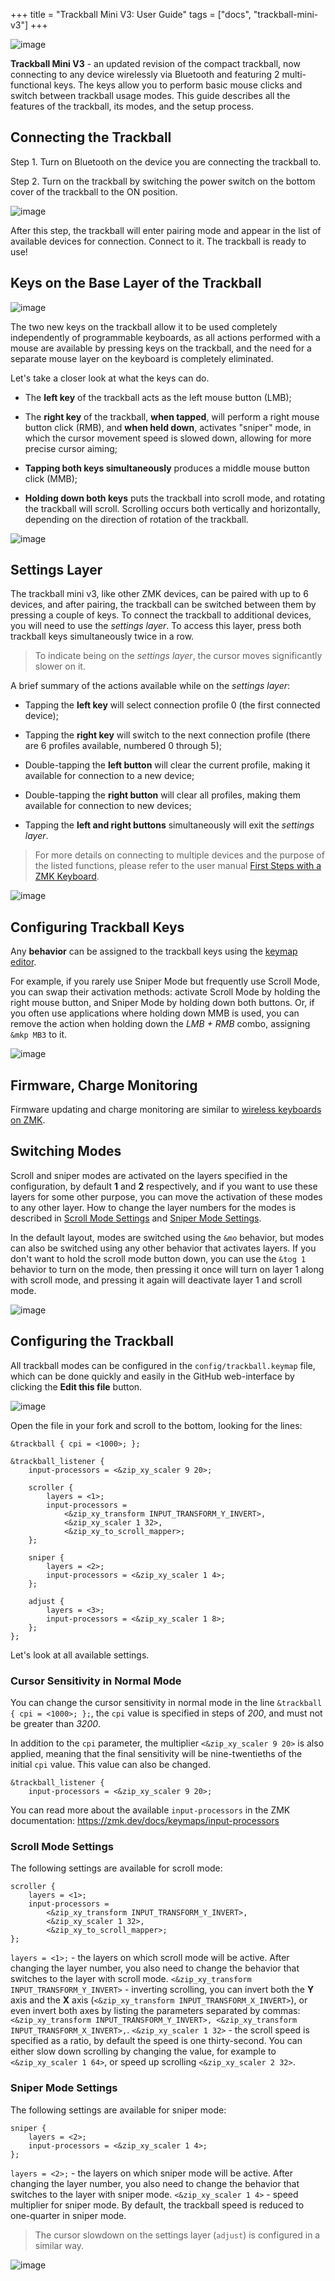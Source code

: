 +++
title = "Trackball Mini V3: User Guide"
tags = ["docs", "trackball-mini-v3"]
+++

![image](images/tb-mini-v3/hero.jpg)

**Trackball Mini V3** - an updated revision of the compact trackball, now connecting to any device wirelessly via Bluetooth and featuring 2 multi-functional keys. The keys allow you to perform basic mouse clicks and switch between trackball usage modes. This guide describes all the features of the trackball, its modes, and the setup process.

## Connecting the Trackball

Step 1. Turn on Bluetooth on the device you are connecting the trackball to.

Step 2. Turn on the trackball by switching the power switch on the bottom cover of the trackball to the ON position.

![image](images/tb-mini-v3/controls.png)

After this step, the trackball will enter pairing mode and appear in the list of available devices for connection. Connect to it. The trackball is ready to use!

## Keys on the Base Layer of the Trackball

![image](images/tb-mini-v3/keys.jpg)

The two new keys on the trackball allow it to be used completely independently of programmable keyboards, as all actions performed with a mouse are available by pressing keys on the trackball, and the need for a separate mouse layer on the keyboard is completely eliminated.

Let's take a closer look at what the keys can do.

- The **left key** of the trackball acts as the left mouse button (LMB);

- The **right key** of the trackball, **when tapped**, will perform a right mouse button click (RMB), and **when held down**, activates "sniper" mode, in which the cursor movement speed is slowed down, allowing for more precise cursor aiming;

- **Tapping both keys simultaneously** produces a middle mouse button click (MMB);

- **Holding down both keys** puts the trackball into scroll mode, and rotating the trackball will scroll. Scrolling occurs both vertically and horizontally, depending on the direction of rotation of the trackball.

![image](/images/tb-mini-v3/base-layout-en.png)

## Settings Layer

The trackball mini v3, like other ZMK devices, can be paired with up to 6 devices, and after pairing, the trackball can be switched between them by pressing a couple of keys. To connect the trackball to additional devices, you will need to use the *settings layer*. To access this layer, press both trackball keys simultaneously twice in a row.

> To indicate being on the *settings layer*, the cursor moves significantly slower on it.

A brief summary of the actions available while on the *settings layer*:

- Tapping the **left key** will select connection profile 0 (the first connected device);

- Tapping the **right key** will switch to the next connection profile (there are 6 profiles available, numbered 0 through 5);

- Double-tapping the **left button** will clear the current profile, making it available for connection to a new device;

- Double-tapping the **right button** will clear all profiles, making them available for connection to new devices;

- Tapping the **left and right buttons** simultaneously will exit the *settings layer*.

> For more details on connecting to multiple devices and the purpose of the listed functions, please refer to the user manual <a href="https://journey.ergohaven.xyz/en-gb/pages/docs/zmk-keyboards#connecting-to-multiple-devices/" target="_blank">First Steps with a ZMK Keyboard</a>.

![image](/images/tb-mini-v3/adjust-layout-en.png)

## Configuring Trackball Keys

Any **behavior** can be assigned to the trackball keys using the <a href="https://journey.ergohaven.xyz/en-gb/pages/docs/keymap-editor/" target="_blank">keymap editor</a>.

For example, if you rarely use Sniper Mode but frequently use Scroll Mode, you can swap their activation methods: activate Scroll Mode by holding the right mouse button, and Sniper Mode by holding down both buttons.
Or, if you often use applications where holding down MMB is used, you can remove the action when holding down the *LMB + RMB* combo, assigning `&mkp MB3` to it.

![image](/images/tb-mini-v3/base-layer.png)

## Firmware, Charge Monitoring

Firmware updating and charge monitoring are similar to <a href="https://journey.ergohaven.xyz/en-gb/pages/docs/keymap-editor/" target="_blank">wireless keyboards on ZMK</a>.

## Switching Modes

Scroll and sniper modes are activated on the layers specified in the configuration, by default **1** and **2** respectively, and if you want to use these layers for some other purpose, you can move the activation of these modes to any other layer. How to change the layer numbers for the modes is described in [Scroll Mode Settings](#scroll-mode-settings) and [Sniper Mode Settings](#sniper-mode-settings).

In the default layout, modes are switched using the `&mo` behavior, but modes can also be switched using any other behavior that activates layers. If you don't want to hold the scroll mode button down, you can use the `&tog 1` behavior to turn on the mode, then pressing it once will turn on layer 1 along with scroll mode, and pressing it again will deactivate layer 1 and scroll mode.

![image](/images/tb-mini-v3/scroll-combo.png)

## Configuring the Trackball

All trackball modes can be configured in the `config/trackball.keymap` file, which can be done quickly and easily in the GitHub web-interface by clicking the **Edit this file** button.

![image](/images/tb-mini-v3/edit-github.png)

Open the file in your fork and scroll to the bottom, looking for the lines:

```
&trackball { cpi = <1000>; };

&trackball_listener {
    input-processors = <&zip_xy_scaler 9 20>;

    scroller {
        layers = <1>;
        input-processors =
            <&zip_xy_transform INPUT_TRANSFORM_Y_INVERT>,
            <&zip_xy_scaler 1 32>,
            <&zip_xy_to_scroll_mapper>;
    };

    sniper {
        layers = <2>;
        input-processors = <&zip_xy_scaler 1 4>;
    };

    adjust {
        layers = <3>;
        input-processors = <&zip_xy_scaler 1 8>;
    };
};
```

Let's look at all available settings.

### Cursor Sensitivity in Normal Mode

You can change the cursor sensitivity in normal mode in the line `&trackball { cpi = <1000>; };`, the `cpi` value is specified in steps of *200*, and must not be greater than *3200*.

In addition to the `cpi` parameter, the multiplier `<&zip_xy_scaler 9 20>` is also applied, meaning that the final sensitivity will be nine-twentieths of the initial `cpi` value. This value can also be changed.
```
&trackball_listener {
    input-processors = <&zip_xy_scaler 9 20>;
```
You can read more about the available `input-processors` in the ZMK documentation: https://zmk.dev/docs/keymaps/input-processors

### Scroll Mode Settings

The following settings are available for scroll mode:
```
scroller {
    layers = <1>;
    input-processors =
        <&zip_xy_transform INPUT_TRANSFORM_Y_INVERT>,
        <&zip_xy_scaler 1 32>,
        <&zip_xy_to_scroll_mapper>;
};
```
`layers = <1>;` - the layers on which scroll mode will be active. After changing the layer number, you also need to change the behavior that switches to the layer with scroll mode.
`<&zip_xy_transform INPUT_TRANSFORM_Y_INVERT>` - inverting scrolling, you can invert both the **Y** axis and the **X** axis (`<&zip_xy_transform INPUT_TRANSFORM_X_INVERT>`), or even invert both axes by listing the parameters separated by commas: `<&zip_xy_transform INPUT_TRANSFORM_Y_INVERT>, <&zip_xy_transform INPUT_TRANSFORM_X_INVERT>,`.
`<&zip_xy_scaler 1 32>` - the scroll speed is specified as a ratio, by default the speed is one thirty-second. You can either slow down scrolling by changing the value, for example to `<&zip_xy_scaler 1 64>`, or speed up scrolling `<&zip_xy_scaler 2 32>`.

### Sniper Mode Settings

The following settings are available for sniper mode:
```
sniper {
    layers = <2>;
    input-processors = <&zip_xy_scaler 1 4>;
};
```
`layers = <2>;` - the layers on which sniper mode will be active. After changing the layer number, you also need to change the behavior that switches to the layer with sniper mode.
`<&zip_xy_scaler 1 4>` - speed multiplier for sniper mode. By default, the trackball speed is reduced to one-quarter in sniper mode.

> The cursor slowdown on the settings layer (`adjust`) is configured in a similar way.

![image](/images/tb-mini-v3/final.jpg)
